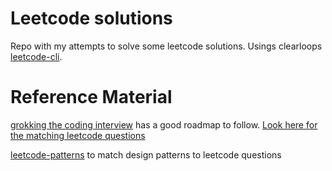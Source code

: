 # Leetcode solutions

Repo with my attempts to solve some leetcode solutions. Usings clearloops
[leetcode-cli].

# Reference Material

[grokking the coding interview](https://www.designgurus.io/course/grokking-the-coding-interview) has a good roadmap to follow.
[Look here for the matching leetcode questions](https://gist.github.com/tykurtz/3548a31f673588c05c89f9ca42067bc4#grokking-notes)

[leetcode-patterns](https://seanprashad.com/leetcode-patterns/) to match design patterns to leetcode questions

[leetcode-cli]: (https://github.com/clearloop/leetcode-cli)
